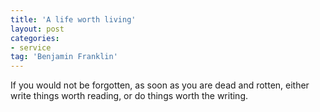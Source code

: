 ```yaml
---
title: 'A life worth living'
layout: post
categories:
- service
tag: 'Benjamin Franklin'
---
```


If you would not be forgotten, as soon as you are dead and rotten, either write things worth reading, or do things worth the writing.